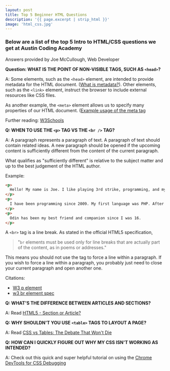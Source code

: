 ```yaml
---
layout: post
title: Top 5 Beginner HTML Questions
description: '{{ page.excerpt | strip_html }}'
image: 'html_css.jpg'
---
```



### Below are a list of the top 5 Intro to HTML/CSS questions we get at Austin Coding Academy

Answers provided by Joe McCullough, Web Developer

**Question: WHAT IS THE POINT OF NON-VISIBLE TAGS, SUCH AS `<head>`?**

A: Some elements, such as the `<head>` element, are intended to provide
metadata for the HTML document.
([What is metadata?](http://whatis.techtarget.com/definition/metadata)).
Other elements, such as the `<link>` element, instruct the browser to
include external resources like CSS files.


As another example, the `<meta>` element allows us to specify many properties of our HTML document.
([Example usage of the meta tag](http://www.tutorialspoint.com/html/html_meta_tags.htm)

Further reading: [W3Schools](http://www.w3schools.com/html/html_head.asp)

**Q: WHEN TO USE THE `<p>` TAG VS THE `<br />` TAG?**

A: A paragraph represents a paragraph of text. A paragraph of text should contain related ideas. A new paragraph should be opened if the upcoming content is sufficiently different from the content of the current paragraph.

What qualifies as "sufficiently different" is relative to the subject matter and up to the best judgement of the HTML author.

Example:

```html
<p>
  Hello! My name is Joe. I like playing 3rd strike, programming, and my cat, Odin.
</p>
<p>
  I have been programming since 2009. My first language was PHP. After exploring the back end, I decided I wanted to also learn JavaScript. In the end, Python ended up being my favorite language.
</p>
<p>
  Odin has been my best friend and companion since I was 16.
</p>
```

A `<br>` tag is a line break. As stated in the official HTML5 specification,

>"`br` elements must be used only for line breaks that are actually part of the content, as in poems or addresses."

This means you should not use the tag to force a line within a paragraph. If you wish to force a line within a paragraph, you probably just need to close your current paragraph and open another one.

Citations:
* [W3 p element](http://www.w3.org/TR/html5/grouping-content.html#the-p-element)
* [w3 br element spec](http://www.w3.org/TR/html5/text-level-semantics.html#the-br-element)

**Q: WHAT'S THE DIFFERENCE BETWEEN ARTICLES AND SECTIONS?**

A: Read [HTML5 - Section or Article?](https://www.iandevlin.com/blog/2011/04/html5/html5-section-or-article)

**Q: WHY SHOULDN'T YOU USE `<table>` TAGS TO LAYOUT A PAGE?**

A: Read [CSS vs Tables: The Debate That Won't Die](http://vanseodesign.com/css/css-divs-vs-tables/)

**Q: HOW CAN I QUICKLY FIGURE OUT WHY MY CSS ISN'T WORKING AS INTENDED?**

A: Check out this quick and super helpful tutorial on using the [Chrome DevTools for CSS Debugging](https://www.youtube.com/watch?v=Z3HGJsNLQ1E)
